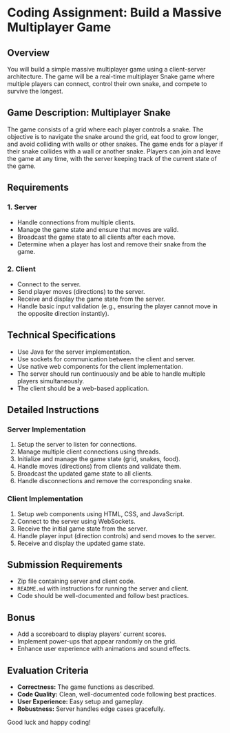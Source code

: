 
# Coding Assignment: Build a Massive Multiplayer Game

## Overview
You will build a simple massive multiplayer game using a client-server architecture. The game will be a real-time multiplayer Snake game where multiple players can connect, control their own snake, and compete to survive the longest.

## Game Description: Multiplayer Snake
The game consists of a grid where each player controls a snake. The objective is to navigate the snake around the grid, eat food to grow longer, and avoid colliding with walls or other snakes. The game ends for a player if their snake collides with a wall or another snake. Players can join and leave the game at any time, with the server keeping track of the current state of the game.

## Requirements

### 1. Server
- Handle connections from multiple clients.
- Manage the game state and ensure that moves are valid.
- Broadcast the game state to all clients after each move.
- Determine when a player has lost and remove their snake from the game.

### 2. Client
- Connect to the server.
- Send player moves (directions) to the server.
- Receive and display the game state from the server.
- Handle basic input validation (e.g., ensuring the player cannot move in the opposite direction instantly).

## Technical Specifications
- Use Java for the server implementation.
- Use sockets for communication between the client and server.
- Use native web components for the client implementation.
- The server should run continuously and be able to handle multiple players simultaneously.
- The client should be a web-based application.

## Detailed Instructions

### Server Implementation
1. Setup the server to listen for connections.
2. Manage multiple client connections using threads.
3. Initialize and manage the game state (grid, snakes, food).
4. Handle moves (directions) from clients and validate them.
5. Broadcast the updated game state to all clients.
6. Handle disconnections and remove the corresponding snake.

### Client Implementation
1. Setup web components using HTML, CSS, and JavaScript.
2. Connect to the server using WebSockets.
3. Receive the initial game state from the server.
4. Handle player input (direction controls) and send moves to the server.
5. Receive and display the updated game state.

## Submission Requirements
- Zip file containing server and client code.
- `README.md` with instructions for running the server and client.
- Code should be well-documented and follow best practices.

## Bonus
- Add a scoreboard to display players' current scores.
- Implement power-ups that appear randomly on the grid.
- Enhance user experience with animations and sound effects.

## Evaluation Criteria
- **Correctness:** The game functions as described.
- **Code Quality:** Clean, well-documented code following best practices.
- **User Experience:** Easy setup and gameplay.
- **Robustness:** Server handles edge cases gracefully.

Good luck and happy coding!
